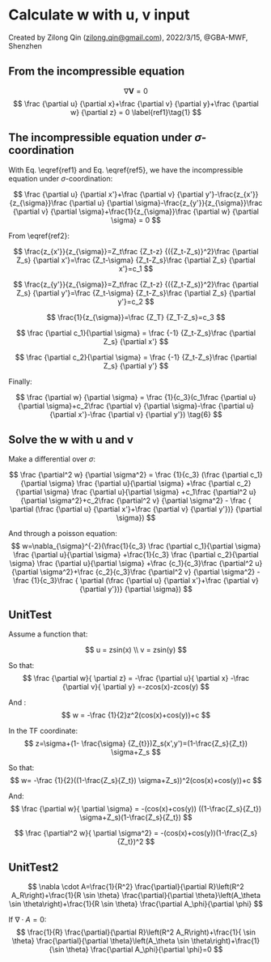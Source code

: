 # Calculate w with u, v input

Created by Zilong Qin (<zilong.qin@gmail.com>), 2022/3/15, @GBA-MWF, Shenzhen

## From the incompressible equation

$$
\nabla\mathbf{V}=0
$$
$$
\frac {\partial u} {\partial x}+\frac {\partial v} {\partial y}+\frac {\partial w} {\partial z} = 0 \label{ref1}\tag{1}
$$

## The incompressible equation under $\sigma$-coordination

With Eq. \eqref{ref1} and Eq. \eqref{ref5}, we have the incompressible equation under $\sigma$-coordination:

$$
\frac {\partial u} {\partial x'}+\frac {\partial v} {\partial y'}-\frac{z_{x'}}{z_{\sigma}}\frac {\partial u} {\partial \sigma}-\frac{z_{y'}}{z_{\sigma}}\frac {\partial v} {\partial \sigma}+\frac{1}{z_{\sigma}}\frac {\partial w} {\partial \sigma} = 0
$$

From \eqref{ref2}:

$$
\frac{z_{x'}}{z_{\sigma}}=Z_t\frac {Z_t-z} {({Z_t-Z_s)}^2}\frac {\partial Z_s} {\partial x'}=\frac {Z_t-\sigma} {Z_t-Z_s}\frac {\partial Z_s} {\partial x'}=c_1
$$

$$
\frac{z_{y'}}{z_{\sigma}}=Z_t\frac {Z_t-z} {({Z_t-Z_s)}^2}\frac {\partial Z_s} {\partial y'}=\frac {Z_t-\sigma} {Z_t-Z_s}\frac {\partial Z_s} {\partial y'}=c_2
$$

$$
\frac{1}{z_{\sigma}}=\frac {Z_T} {Z_T-Z_s}=c_3
$$

$$
\frac {\partial c_1}{\partial \sigma} = \frac {-1} {Z_t-Z_s}\frac {\partial Z_s} {\partial x'}
$$

$$
\frac {\partial c_2}{\partial \sigma} = \frac {-1} {Z_t-Z_s}\frac {\partial Z_s} {\partial y'}
$$


Finally:

$$
\frac {\partial w} {\partial \sigma} = \frac {1}{c_3}(c_1\frac {\partial u} {\partial \sigma}+c_2\frac {\partial v} {\partial \sigma}-\frac {\partial u} {\partial x'}-\frac {\partial v} {\partial y'}) \tag{6}
$$

## Solve the w with u and v

Make a differential over $\sigma$:

$$
\frac {\partial^2 w} {\partial \sigma^2} = \frac {1}{c_3} (\frac {\partial c_1}{\partial \sigma} \frac {\partial u}{\partial \sigma} +\frac {\partial c_2}{\partial \sigma} \frac {\partial u}{\partial \sigma} +c_1\frac {\partial^2 u} {\partial \sigma^2}+c_2\frac {\partial^2 v} {\partial \sigma^2} - \frac { \partial (\frac {\partial u} {\partial x'}+\frac {\partial v} {\partial y'})} {\partial \sigma})
$$

And through a poisson equation:
$$
w=\nabla_{\sigma}^{-2}(\frac{1}{c_3} \frac {\partial c_1}{\partial \sigma} \frac {\partial u}{\partial \sigma} +\frac{1}{c_3} \frac {\partial c_2}{\partial \sigma} \frac {\partial u}{\partial \sigma} +\frac {c_1}{c_3}\frac {\partial^2 u} {\partial \sigma^2}+\frac {c_2}{c_3}\frac {\partial^2 v} {\partial \sigma^2} - \frac {1}{c_3}\frac { \partial (\frac {\partial u} {\partial x'}+\frac {\partial v} {\partial y'})} {\partial \sigma})
$$

## UnitTest

Assume a function that:

$$
u = zsin(x) \\
v = zsin(y)
$$

So that:
$$
\frac {\partial w}{ \partial z} = -\frac {\partial u}{ \partial x} -\frac {\partial v}{ \partial y} =-zcos(x)-zcos(y)
$$

And :
$$
w = -\frac {1}{2}z^2(cos(x)+cos(y))+c
$$

In the TF coordinate:
$$
z=\sigma+(1-
\frac{\sigma} {Z_{t}})Z_s(x',y')=(1-\frac{Z_s}{Z_t}) \sigma+Z_s
$$

So that:
$$
w= -\frac {1}{2}((1-\frac{Z_s}{Z_t}) \sigma+Z_s))^2(cos(x)+cos(y))+c
$$

And:
$$
\frac {\partial w}{ \partial \sigma} = -(cos(x)+cos(y)) ((1-\frac{Z_s}{Z_t}) \sigma+Z_s)(1-\frac{Z_s}{Z_t})
$$

$$
\frac {\partial^2 w}{ \partial \sigma^2} = -(cos(x)+cos(y))(1-\frac{Z_s}{Z_t})^2
$$

## UnitTest2
$$
\nabla \cdot A=\frac{1}{R^2} \frac{\partial}{\partial R}\left(R^2 A_R\right)+\frac{1}{R \sin \theta} \frac{\partial}{\partial \theta}\left(A_\theta \sin \theta\right)+\frac{1}{R \sin \theta} \frac{\partial A_\phi}{\partial \phi}
$$

If $\nabla \cdot A=0$:
$$
\frac{1}{R} \frac{\partial}{\partial R}\left(R^2 A_R\right)+\frac{1}{ \sin \theta} \frac{\partial}{\partial \theta}\left(A_\theta \sin \theta\right)+\frac{1}{\sin \theta} \frac{\partial A_\phi}{\partial \phi}=0
$$

